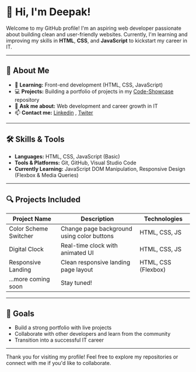 # 👋 Hi, I'm Deepak!

Welcome to my GitHub profile! I'm an aspiring web developer passionate about building clean and user-friendly websites. Currently, I'm learning and improving my skills in **HTML**, **CSS**, and **JavaScript** to kickstart my career in IT.

---

## 🚀 About Me
- 🌱 **Learning:** Front-end development (HTML, CSS, JavaScript)
- 💻 **Projects:** Building a portfolio of projects in my [Code-Showcase](https://github.com/panwardeepak-dev/Code-Showcase) repository
- 💬 **Ask me about:** Web development and career growth in IT
- 📫 **Contact me:** [Linkedin](https://www.linkedin.com/in/deepakpanwa-dev) , [Twiter](https://x.com/_deepak_panwar)

---

## 🛠️ Skills & Tools

- **Languages:** HTML, CSS, JavaScript (Basic)
- **Tools & Platforms:** Git, GitHub, Visual Studio Code
- **Currently Learning:** JavaScript DOM Manipulation, Responsive Design (Flexbox & Media Queries)


---

## 🔍 Projects Included

| Project Name         | Description                                | Technologies         |
|----------------------|--------------------------------------------|----------------------|
| Color Scheme Switcher| Change page background using color buttons | HTML, CSS, JS        |
| Digital Clock        | Real-time clock with animated UI           | HTML, CSS, JS        |
| Responsive Landing   | Clean responsive landing page layout       | HTML, CSS (Flexbox)  |
| ...more coming soon  | Stay tuned!                                |                      |

---

## 🌟 Goals
- Build a strong portfolio with live projects
- Collaborate with other developers and learn from the community
- Transition into a successful IT career

---

Thank you for visiting my profile! Feel free to explore my repositories or connect with me if you'd like to collaborate.
